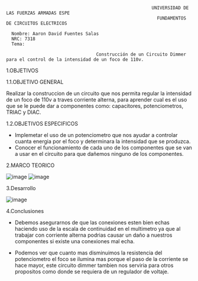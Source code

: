                                                            UNIVERSIDAD DE LAS FUERZAS ARMADAS ESPE
                                                             FUNDAMENTOS DE CIRCUITOS ELECTRICOS
          
      Nombre: Aaron David Fuentes Salas
      NRC: 7318
      Tema:
    
                                      Construcción de un Circuito Dimmer para el control de la intensidad de un foco de 110v.
                                      
  1.OBJETIVOS    
  
  1.1.OBJETIVO GENERAL
  
 Realizar la construccion de un circuito que nos permita regular la intensidad de un foco de 110v a traves corriente alterna, para aprender cual es el uso que se le puede dar a componentes como: capacitores, potenciometros, TRIAC y DIAC.
 
 1.2.OBJETIVOS ESPECIFICOS
 
 * Implemetar el uso de un potenciometro que nos ayudar a controlar cuanta energia por el foco y determinara la intensidad que se produzca.
 * Conocer el funcionamiento de cada uno de los componentes que se van a usar en el circuito para que dañemos ninguno de los componentes.
 
 2.MARCO TEORICO
 
![image](https://user-images.githubusercontent.com/105386939/178123807-8c06d0d3-37ee-4774-9b58-b15c19601598.png)
![image](https://user-images.githubusercontent.com/105386939/178124128-e6f9afc8-0f62-46c2-aec5-c57d2edf9124.png)


3.Desarrollo
 
 ![image](https://user-images.githubusercontent.com/105386939/179231301-aff63451-325c-423e-8997-24b5caff5f26.png)

4.Conclusiones

 * Debemos asegurarnos de que las conexiones esten bien echas haciendo uso de la escala de continuidad en el multimetro ya que al trabajar con corriente alterna podrias causar un daño a nuestros componentes si existe una conexiones mal echa.
 
 * Podemos ver que cuanto mas disminuimos la resistencia del potenciometro el foco se ilumina mas porque el paso de la corriente se hace mayor, este circuito dimmer tambien nos serviria para otros propositos como donde se requiera de un regulador de voltaje.

                                    
    
              
          

